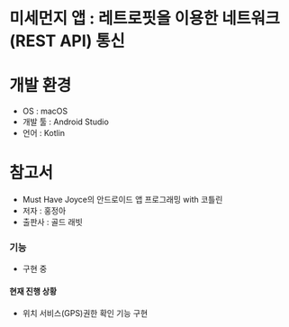 # 미세먼지 앱 : 레트로핏을 이용한 네트워크(REST API) 통신

# 개발 환경
* OS : macOS
* 개발 툴 : Android Studio
* 언어 : Kotlin
# 참고서
* Must Have Joyce의 안드로이드 앱 프로그래밍 with 코틀린
* 저자 : 홍정아       
* 출판사 : 골드 래빗
### 기능
* 구현 중 
#### 현재 진행 상황
* 위치 서비스(GPS)권한 확인 기능 구현 
